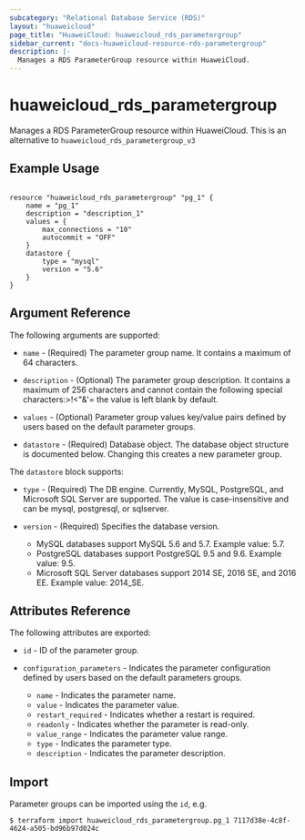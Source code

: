 ```yaml
---
subcategory: "Relational Database Service (RDS)"
layout: "huaweicloud"
page_title: "HuaweiCloud: huaweicloud_rds_parametergroup"
sidebar_current: "docs-huaweicloud-resource-rds-parametergroup"
description: |-
  Manages a RDS ParameterGroup resource within HuaweiCloud.
---
```


# huaweicloud\_rds\_parametergroup

Manages a RDS ParameterGroup resource within HuaweiCloud.
This is an alternative to `huaweicloud_rds_parametergroup_v3`

## Example Usage

```hcl

resource "huaweicloud_rds_parametergroup" "pg_1" {
	name = "pg_1"
	description = "description_1"
	values = {
		max_connections = "10"
		autocommit = "OFF"
	}
	datastore {
		type = "mysql"
		version = "5.6"
	}
}

```

## Argument Reference

The following arguments are supported:

* `name` - (Required) The parameter group name. It contains a maximum of 64 characters.

* `description` - (Optional) The parameter group description. It contains a maximum of 256 characters and cannot contain the following special characters:>!<"&'= the value is left blank by default.

* `values` - (Optional) Parameter group values key/value pairs defined by users based on the default parameter groups.

* `datastore` - (Required) Database object. The database object structure is documented below. Changing this creates a new parameter group.

The `datastore` block supports:

* `type` - (Required) The DB engine. Currently, MySQL, PostgreSQL, and Microsoft SQL Server are supported. The value is case-insensitive and can be mysql, postgresql, or sqlserver.

* `version` - (Required) Specifies the database version.

	* MySQL databases support MySQL 5.6 and 5.7. Example value: 5.7.
	* PostgreSQL databases support PostgreSQL 9.5 and 9.6. Example value: 9.5.
	* Microsoft SQL Server databases support 2014 SE, 2016 SE, and 2016 EE. Example value: 2014_SE.


## Attributes Reference

The following attributes are exported:

* `id` -  ID of the parameter group.

* `configuration_parameters` - Indicates the parameter configuration defined by users based on the default parameters groups.

	* `name` - Indicates the parameter name.
	* `value` - Indicates the parameter value.
	* `restart_required` - Indicates whether a restart is required.
	* `readonly` - Indicates whether the parameter is read-only.
	* `value_range` - Indicates the parameter value range.
	* `type` - Indicates the parameter type.
	* `description` - Indicates the parameter description.

## Import

Parameter groups can be imported using the `id`, e.g.

```
$ terraform import huaweicloud_rds_parametergroup.pg_1 7117d38e-4c8f-4624-a505-bd96b97d024c
```
